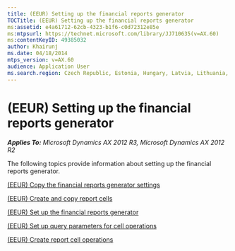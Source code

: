 ```yaml
---
title: (EEUR) Setting up the financial reports generator
TOCTitle: (EEUR) Setting up the financial reports generator
ms:assetid: e4a61712-62cb-4323-b1f6-c0d72312e85e
ms:mtpsurl: https://technet.microsoft.com/library/JJ710635(v=AX.60)
ms:contentKeyID: 49385032
author: Khairunj
ms.date: 04/18/2014
mtps_version: v=AX.60
audience: Application User
ms.search.region: Czech Republic, Estonia, Hungary, Latvia, Lithuania, Poland, Russia
---
```


# (EEUR) Setting up the financial reports generator 


_**Applies To:** Microsoft Dynamics AX 2012 R3, Microsoft Dynamics AX 2012 R2_

The following topics provide information about setting up the financial reports generator.

[(EEUR) Copy the financial reports generator settings](eeur-copy-the-financial-reports-generator-settings.md)

[(EEUR) Create and copy report cells](eeur-create-and-copy-report-cells.md)

[(EEUR) Set up the financial reports generator](eeur-set-up-the-financial-reports-generator.md)

[(EEUR) Set up query parameters for cell operations](eeur-set-up-query-parameters-for-cell-operations.md)

[(EEUR) Create report cell operations](eeur-create-report-cell-operations.md)

  


